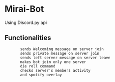 # Mirai-Bot

Using Discord.py api

Functionalities
-

           sends Welcoming message on server join 
           sends private message on server join 
           sends left server message on server leave
           makes bot join only one server
           die roll command
           checks server's members activity 
           and spotify overlay
         
 
